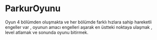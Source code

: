 # ParkurOyunu
Oyun 4 bölümden oluşmakta ve her bölümde farklı hızlara sahip hareketli engeller var , oyunun amacı engelleri aşarak en üstteki noktaya ulaşmak , level atlamak ve sonunda oyunu bitirmek.
